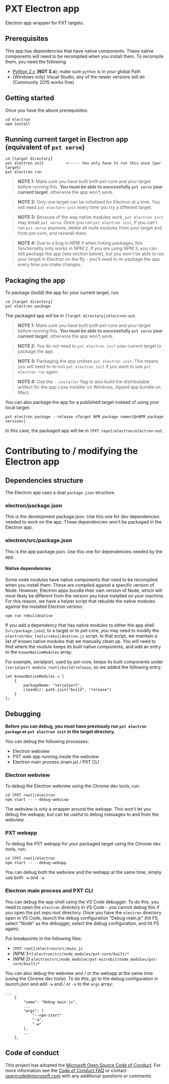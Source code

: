 # PXT Electron app

Electron app wrapper for PXT targets.

## Prerequisites
This app has dependencies that have native components. These native components will need to be recompiled when you install them. To recompile them, you need the following: 
- [Python 2.x](https://www.python.org/downloads/) (__NOT 3.x__); make sure `python` is in your global Path
- (Windows only) Visual Studio; any of the newer versions will do (Community 2015 works fine)

## Getting started
Once you have the above prerequisites:
```
cd electron
npm install
```

## Running current target in Electron app (equivalent of `pxt serve`)
```
cd [target directory]
pxt electron init          <----- You only have to run this once (per target)
pxt electron run
```

> **NOTE 1:** Make sure you have built both pxt-core and your target before running this. **You must be able to successfully `pxt serve` your current target**, otherwise the app won't work.

> **NOTE 2:** Only one target can be initialized for Electron at a time. You will need `pxt electorn init` every time you try a different target. 

> **NOTE 3:** Because of the way native modules work, `pxt electron init` may break `pxt serve`.
Once you run `pxt electron init`, if you can't run `pxt serve` anymore, delete all node modules from your target and from pxt-core, and reinstall them.

> **NOTE 4:** Due to a bug in NPM 3 when linking packages, this functionality only works in NPM 2.
If you are using NPM 3, you can still package the app (see section below), but you won't be able to run your target in Electron on the fly - you'll need to re-package the app every time you make changes.

## Packaging the app
To package (build) the app for your current target, run:
```
cd [target directory]
pxt electron package
```

The packaged app will be in `[Target directory]/electron-out`.

> **NOTE 1:** Make sure you have built both pxt-core and your target before running this. **You must be able to successfully `pxt serve` your current target**, otherwise the app won't work.

> **NOTE 2:** You do not need to `pxt electron init` your current target to package the app.

> **NOTE 3:** Packaging the app undoes `pxt electron init`. This means you will need to re-run `pxt electron init` if you want to use `pxt electron run` again.

> **NOTE 4:** Use the `--installer` flag to also build the distributable artifact for the app (.exe installer on Windows, zipped app bundle on Mac).

You can also package the app for a published target instead of using your local target:
```
pxt electron package --release <Target NPM package name>[@<NPM package version>]
```

In this case, the packaged app will be in `[PXT repo]/electron/electron-out`.

# Contributing to / modifying the Electron app

## Dependencies structure
The Electron app uses a dual `package.json` structure.

### electron/package.json
This is the development package.json. Use this one for dev dependencies needed to work on the app. These dependencies won't be packaged in the Electron app.

### electron/src/package.json
This is the app package.json. Use this one for dependencies needed by the app.

#### Native dependencies
Some node modules have native components that need to be recompiled when you install them. These are compiled against a specific version of Node.
However, Electron apps bundle their own version of Node, which will most likely be different from the version you have installed on your machine.
For this reason, we have a helper script that rebuilds the native modules against the installed Electron version:
```
npm run rebuildnative
```

If you add a dependency that has native modules to either the app shell (`src/package.json`), to a target or to pxt-core, you may need to modify the `electron/dev_tools/rebuildnative.js` script.
In that script, we maintain a list of known native modules that we manually clean up. You will need to find where the module keeps its built native components, and add an entry to the `knownNativeModules` array.

For example, serialport, used by pxt-core, keeps its built components under `[serialport module root]/build/release`, so we added the following entry:
```
let knownNativeModules = [
    {
        packageName: "serialport",
        cleanDir: path.join("build", "release")
    }
];
```

## Debugging
**Before you can debug, you must have previously run `pxt electron package` or `pxt electron init` in the target directory.**

You can debug the following processes:
- Electron webview
- PXT web app running inside the webview
- Electron main process (main.js) / PXT CLI

### Electron webview
To debug the Electron webview using the Chrome dev tools, run:
```
cd [PXT root]/electron
npm start -- --debug-webview
```

The webview is only a wrapper around the webapp. This won't let you debug the webapp, but can be useful to debug messages to and from the webview.

### PXT webapp
To debug the PXT webapp for your packaged target using the Chrome dev tools, run:
```
cd [PXT root]/electron
npm start -- --debug-webapp
```

You can debug both the webview and the webapp at the same time, simply use both `-w` and `-a`.

### Electron main process and PXT CLI
You can debug the app shell using the VS Code debugger. To do this, you need to open the `electron` directory in VS Code - you cannot debug this if you open the pxt repo root directory.
Once you have the `electron` directory open in VS Code, launch the debug configuration "Debug main.js" (hit F5, select "Node" as the debugger, select the debug configuration, and hit F5 again).

Put breakpoints in the following files:
- `[PXT root]/electron/src/main.js`
- (NPM 3+) `electron/src/node_modules/pxt-core/built/*`
- (NPM 2) `electron/src/node_modules/pxt-microbit/node_modules/pxt-core/built/*`

You can also debug the webview and / or the webapp at the same time (using the Chrome dev tools). To do this, go to the debug configuration in launch.json and add `-w` and / or `-a` to the `args` array:
```
...
    {
        "name": "Debug main.js",
        ...
        "args": [
            "--npm-start"
            "-a",
            "-w"
        ],
        ...
    },
```

## Code of conduct
This project has adopted the [Microsoft Open Source Code of Conduct](https://opensource.microsoft.com/codeofconduct/). For more information see the [Code of Conduct FAQ](https://opensource.microsoft.com/codeofconduct/faq/) or contact [opencode@microsoft.com](mailto:opencode@microsoft.com) with any additional questions or comments.
